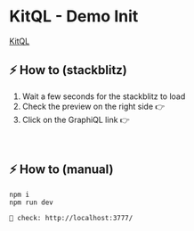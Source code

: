 # KitQL - Demo Init

[KitQL](https://github.com/jycouet/kitql#kitql)

## ⚡ How to (stackblitz)

1. Wait a few seconds for the stackblitz to load
2. Check the preview on the right side 👉
3. Click on the GraphiQL link 👉

<br />

## ⚡ How to (manual)

```
npm i
npm run dev

🥳 check: http://localhost:3777/
```